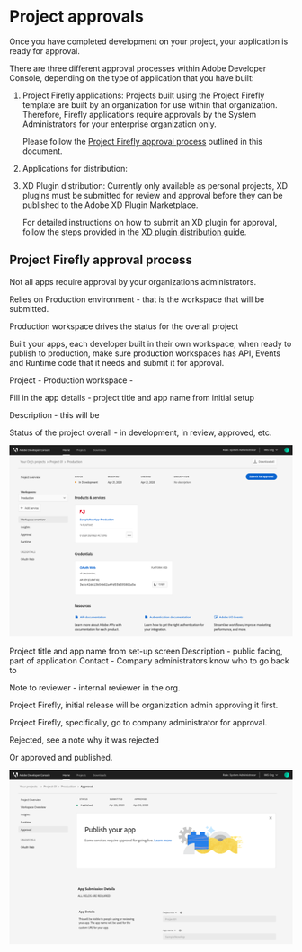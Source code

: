 # Project approvals

Once you have completed development on your project, your application is ready for approval. 

There are three different approval processes within Adobe Developer Console, depending on the type of application that you have built:

1. Project Firefly applications: Projects built using the Project Firefly template are built by an organization for use within that organization. Therefore, Firefly applications require approvals by the System Administrators for your enterprise organization only. 
    
    Please follow the [Project Firefly approval process](#project-firefly-approval-process) outlined in this document.

2. Applications for distribution: 

3. XD Plugin distribution: Currently only available as personal projects, XD plugins must be submitted for review and approval before they can be published to the Adobe XD Plugin Marketplace. 

    For detailed instructions on how to submit an XD plugin for approval, follow the steps provided in the [XD plugin distribution guide](plugin-distribution.md).

## Project Firefly approval process

Not all apps require approval by your organizations administrators.

Relies on Production environment - that is the workspace that will be submitted. 

Production workspace drives the status for the overall project

Built your apps, each developer built in their own workspace, when ready to publish to production, make sure production workspaces has API, Events and Runtime code that it needs and submit it for approval.

Project - Production workspace - 

Fill in the app details - project title and app name from initial setup

Description - this will be

Status of the project overall - in development, in review, approved, etc.

![](images/approval-production-overview.png)

Project title and app name from set-up screen
Description - public facing, part of application
Contact - Company administrators know who to go back to

Note to reviewer - internal reviewer in the org.

Project Firefly, initial release will be organization admin approving it first.

Project Firefly, specifically, go to company administrator for approval.

Rejected, see a note why it was rejected

Or approved and published.

![](images/approval-published.png)
